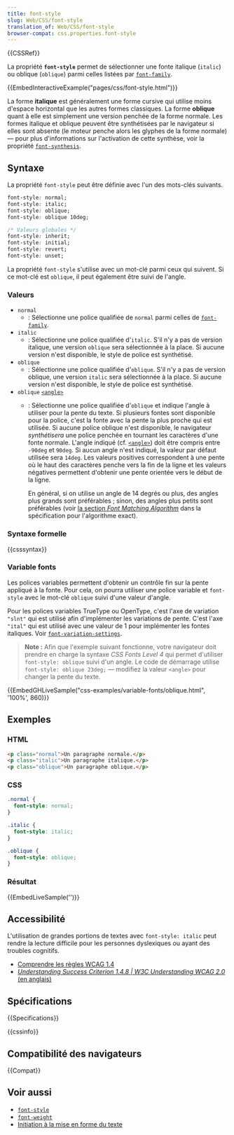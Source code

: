 ```yaml
---
title: font-style
slug: Web/CSS/font-style
translation_of: Web/CSS/font-style
browser-compat: css.properties.font-style
---
```

{{CSSRef}}

La propriété **`font-style`** permet de sélectionner une fonte italique (`italic`) ou oblique (`oblique`) parmi celles listées par [`font-family`](/fr/docs/Web/CSS/font-family).

{{EmbedInteractiveExample("pages/css/font-style.html")}}

La forme **italique** est généralement une forme cursive qui utilise moins d'espace horizontal que les autres formes classiques. La forme **oblique** quant à elle est simplement une version penchée de la forme normale. Les formes italique et oblique peuvent être synthétisées par le navigateur si elles sont absente (le moteur penche alors les glyphes de la forme normale) — pour plus d'informations sur l'activation de cette synthèse, voir la propriété [`font-synthesis`](/fr/docs/Web/CSS/font-synthesis).

## Syntaxe

La propriété `font-style` peut être définie avec l'un des mots-clés suivants.

```css
font-style: normal;
font-style: italic;
font-style: oblique;
font-style: oblique 10deg;

/* Valeurs globales */
font-style: inherit;
font-style: initial;
font-style: revert;
font-style: unset;
```

La propriété `font-style` s'utilise avec un mot-clé parmi ceux qui suivent. Si ce mot-clé est `oblique`, il peut également être suivi de l'angle.

### Valeurs

- `normal`
  - : Sélectionne une police qualifiée de `normal` parmi celles de [`font-family`](/fr/docs/Web/CSS/font-family).
- `italic`
  - : Sélectionne une police qualifiée d'`italic`. S'il n'y a pas de version italique, une version `oblique` sera sélectionnée à la place. Si aucune version n'est disponible, le style de police est synthétisé.
- `oblique`
  - : Sélectionne une police qualifiée d'`oblique`. S'il n'y a pas de version oblique, une version `italic` sera sélectionnée à la place. Si aucune version n'est disponible, le style de police est synthétisé.
- `oblique` [`<angle>`](/fr/docs/Web/CSS/angle)
  - : Sélectionne une police qualifiée d'`oblique` et indique l'angle à utiliser pour la pente du texte. Si plusieurs fontes sont disponible pour la police, c'est la fonte avec la pente la plus proche qui est utilisée. Si aucune police oblique n'est disponible, le navigateur _synthétisera_ une police penchée en tournant les caractères d'une fonte normale.
    L'angle indiqué (cf. [`<angle>`](/fr/docs/Web/CSS/angle)) doit être compris entre `-90deg` et `90deg`. Si aucun angle n'est indiqué, la valeur par défaut utilisée sera `14deg`. Les valeurs positives correspondent à une pente où le haut des caractères penche vers la fin de la ligne et les valeurs négatives permettent d'obtenir une pente orientée vers le début de la ligne.

    En général, si on utilise un angle de 14 degrés ou plus, des angles plus grands sont préférables&nbsp;; sinon, des angles plus petits sont préférables (voir [la section _Font Matching Algorithm_](https://drafts.csswg.org/css-fonts-4/#font-matching-algorithm) dans la spécification pour l'algorithme exact).

### Syntaxe formelle

{{csssyntax}}

### Variable fonts

Les polices variables permettent d'obtenir un contrôle fin sur la pente appliqué à la fonte. Pour cela, on pourra utiliser une police variable et `font-style` avec le mot-clé `oblique` suivi d'une valeur d'angle.

Pour les polices variables TrueType ou OpenType, c'est l'axe de variation `"slnt"` qui est utilisé afin d'implémenter les variations de pente. C'est l'axe `"ital"` qui est utilisé avec une valeur de 1 pour implémenter les fontes italiques. Voir [`font-variation-settings`](/fr/docs/Web/CSS/font-variation-settings).

> **Note :** Afin que l'exemple suivant fonctionne, votre navigateur doit prendre en charge la syntaxe _CSS Fonts Level 4_ qui permet d'utiliser `font-style: oblique` suivi d'un angle. Le code de démarrage utilise `font-style: oblique 23deg;` — modifiez la valeur `<angle>` pour changer la pente du texte.

{{EmbedGHLiveSample("css-examples/variable-fonts/oblique.html", '100%', 860)}}

## Exemples

### HTML

```html
<p class="normal">Un paragraphe normale.</p>
<p class="italic">Un paragraphe italique.</p>
<p class="oblique">Un paragraphe oblique.</p>
```

### CSS

```css
.normal {
  font-style: normal;
}

.italic {
  font-style: italic;
}

.oblique {
  font-style: oblique;
}
```

### Résultat

{{EmbedLiveSample('')}}

## Accessibilité

L'utilisation de grandes portions de textes avec `font-style: italic` peut rendre la lecture difficile pour les personnes dyslexiques ou ayant des troubles cognitifs.

- [Comprendre les règles WCAG 1.4](/fr/docs/Web/Accessibility/Understanding_WCAG/Perceivable#guideline_1.4_make_it_easier_for_users_to_see_and_hear_content_including_separating_foreground_from_background)
- [_Understanding Success Criterion 1.4.8 | W3C Understanding WCAG 2.0_ (en anglais)](https://www.w3.org/TR/WCAG21/#visual-presentation)

## Spécifications

{{Specifications}}

{{cssinfo}}

## Compatibilité des navigateurs

{{Compat}}

## Voir aussi

- [`font-style`](/fr/docs/Web/CSS/font-style)
- [`font-weight`](/fr/docs/Web/CSS/font-weight)
- [Initiation à la mise en forme du texte](/fr/docs/Learn/CSS/Styling_text/Fundamentals)